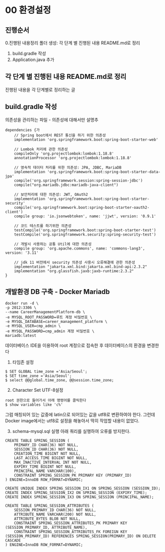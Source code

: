 # 00 환경설정

## 진행순서
0.진행된 내용정리 폴더 생성: 각 단계 별 진행된 내용 README.md로 정리
1. build.gradle 작성
2. Application.java 추가

## 각 단계 별 진행된 내용 README.md로 정리
진행된 내용을 각 단계별로 정리하는 글

## build.gradle 작성
의존성을 관리하는 파일 - 의존성에 대해서만 설명추

```
dependencies {가
    // Spring boot에서 REST 통신을 하기 위한 의존성
    implementation 'org.springframework.boot:spring-boot-starter-web'

    // Lombok 처리에 관한 의존성
    compileOnly 'org.projectlombok:lombok:1.18.8'
    annotationProcessor 'org.projectlombok:lombok:1.18.8'

    // 영속적 데이터 처리를 위한 의존성: JPA, JDBC, MariaDB
    implementation 'org.springframework.boot:spring-boot-starter-data-jpa'
    compile('org.springframework.session:spring-session-jdbc')
    compile("org.mariadb.jdbc:mariadb-java-client")

    // 보안처리에 대한 의존성: JWT, OAuth2 
    implementation 'org.springframework.boot:spring-boot-starter-security'
    compile('org.springframework.boot:spring-boot-starter-oauth2-client')
    compile group: 'io.jsonwebtoken', name: 'jjwt', version: '0.9.1'

    // 코드 테스트를 하기위한 의존성
    testCompile('org.springframework.boot:spring-boot-starter-test')
    testCompile('org.springframework.security:spring-security-test')

    // 개발시 사용하는 공통 Util에 대한 의존성
    compile group: 'org.apache.commons', name: 'commons-lang3', version: '3.11'

    // jdk 11 버전에서 security 의존성 사용시 오류해결에 관한 의존성
    implementation "jakarta.xml.bind:jakarta.xml.bind-api:2.3.2"
    implementation "org.glassfish.jaxb:jaxb-runtime:2.3.2"
}
```

## 개발환경 DB 구축 - Docker Mariadb
```
docker run -d \
-p 2012:3306 \
--name CareerManagementPlatform-db \
-e MYSQL_ROOT_PASSWORD=루트 계정 비밀번호 \
-e MYSQL_DATABASE=career_management_platform \
-e MYSQL_USER=cmp_admin \
-e MYSQL_PASSWORD=cmp_admin 계정 비밀번호 \
mariadb:latest
```

데이터베이스 IDE을 이용하여 root 계정으로 접속한 후 데이터베이스의 환경을 변경한다
1) 타임존 설정
```
$ SET GLOBAL time_zone ='Asia/Seoul';
$ SET time_zone ='Asia/Seoul';
$ select @@global.time_zone, @@session.time_zone;
```

2) Character Set UTF-8설정


```
root 권한으로 들어가서 아래 명령어를 클릭한다
$ show variables like 'c%'
```

그럼 매칭되어 있는 값중에 latin으로 되어있는 값을 utf8로 변환하여야 한다.
그런데 Docker image에서는 utf8로 설정을 해놓아서 딱히 작업할 내용이 없었다.

3) schema-mysql.sql 실행
아래 쿼리를 실행하여 오류를 방지한다.
```
CREATE TABLE SPRING_SESSION (
	PRIMARY_ID CHAR(36) NOT NULL,
	SESSION_ID CHAR(36) NOT NULL,
	CREATION_TIME BIGINT NOT NULL,
	LAST_ACCESS_TIME BIGINT NOT NULL,
	MAX_INACTIVE_INTERVAL INT NOT NULL,
	EXPIRY_TIME BIGINT NOT NULL,
	PRINCIPAL_NAME VARCHAR(100),
	CONSTRAINT SPRING_SESSION_PK PRIMARY KEY (PRIMARY_ID)
) ENGINE=InnoDB ROW_FORMAT=DYNAMIC;

CREATE UNIQUE INDEX SPRING_SESSION_IX1 ON SPRING_SESSION (SESSION_ID);
CREATE INDEX SPRING_SESSION_IX2 ON SPRING_SESSION (EXPIRY_TIME);
CREATE INDEX SPRING_SESSION_IX3 ON SPRING_SESSION (PRINCIPAL_NAME);

CREATE TABLE SPRING_SESSION_ATTRIBUTES (
	SESSION_PRIMARY_ID CHAR(36) NOT NULL,
	ATTRIBUTE_NAME VARCHAR(200) NOT NULL,
	ATTRIBUTE_BYTES BLOB NOT NULL,
	CONSTRAINT SPRING_SESSION_ATTRIBUTES_PK PRIMARY KEY (SESSION_PRIMARY_ID, ATTRIBUTE_NAME),
	CONSTRAINT SPRING_SESSION_ATTRIBUTES_FK FOREIGN KEY (SESSION_PRIMARY_ID) REFERENCES SPRING_SESSION(PRIMARY_ID) ON DELETE CASCADE
) ENGINE=InnoDB ROW_FORMAT=DYNAMIC;

```
